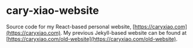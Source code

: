 # cary-xiao-website

Source code for my React-based personal website, [https://caryxiao.com](https://caryxiao.com). My previous Jekyll-based website can be found at [https://caryxiao.com/old-website](https://caryxiao.com/old-website).

